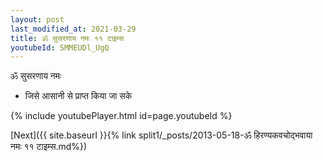 ```yaml
---
layout: post
last_modified_at: 2021-03-29
title: ॐ सुसरणाय नमः ११ टाइम्स
youtubeId: SMMEUDl_UgQ
---
```

 
 
 ॐ सुसरणाय नमः  
 
 -  जिसे आसानी से प्राप्त किया जा सके 
 
  
 
  
 
 
 
 
 
 


{% include youtubePlayer.html id=page.youtubeId %}
 
[Next]({{ site.baseurl }}{% link  split1/_posts/2013-05-18-ॐ हिरण्यकवचोद्भवाया नमः ११ टाइम्स.md%})
 
